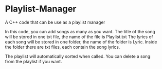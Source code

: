 # Playlist-Manager
A C++ code that can be use as a playlist manager

In this code, you can add songs as many as you want.
The title of the song will be stored in one txt file, the name of the file is Playlist.txt
The lyrics of each song will be stored in one folder, the name of the folder is Lyric.
Inside the folder there are txt files, each contain the song lyrics.

The playlist will automatically sorted when called.
You can delete a song from the playlist if you want.
